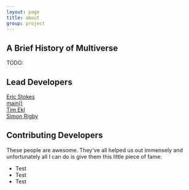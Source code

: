 ```yaml
---
layout: page
title: about
group: project
---
```


## A Brief History of Multiverse

TODO: 

## Lead Developers

[Eric Stokes](http://www.github.com/fernferret)  
[main()](http://www.github.com/main--)  
[Tim Ekl](http://www.github.com/lithium3141)  
[Simon Rigby](http://www.github.com/rigby90)

## Contributing Developers

These people are awesome. They've all helped us out immensely and unfortunately all I can do is give them this little piece of fame:

 - Test
 - Test
 - Test

